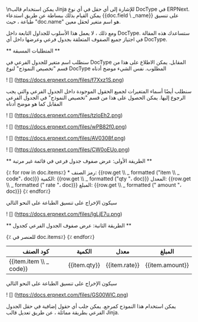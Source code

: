 \nيمكن استخدام قالب Jinja للإشارة إلى أي حقل في أي نوع DocType في ERPNext. يمكن القيام بذلك ببساطة عن طريق استدعاء {{doc.field \ _name}} على تنسيق طباعة ، حيث "doc.name" هو اسم متغير لحقل معين.

ومع ذلك ، لا يعمل هذا الأسلوب للجداول التابعة داخل DocType. ستساعدك هذه المقالة في اجتياز جميع الصفوف المتعلقة بجدول فرعي وعرضها داخل أي DocType.

** المتطلبات المسبقة **

سنطلب اسم متغير للجدول الفرعي في DocType المقابل. يمكن الاطلاع على هذا من قسم "تخصيص النموذج" لنوع DocType المطلوب. نفس الشيء موضح أدناه

! [] (https://docs.erpnext.com/files/f7Xxz1S.png)

سنطلب أيضًا أسماء المتغيرات لجميع الحقول الموجودة داخل الجدول الفرعي والتي يجب الرجوع إليها. يمكن الحصول على هذا من قسم "تخصيص النموذج" في الجدول الفرعي المقابل كما هو موضح أدناه

! [] (https://docs.erpnext.com/files/tzloEh2.png)

! [] (https://docs.erpnext.com/files/wPB82f0.png)

! [] (https://docs.erpnext.com/files/AV0308f.png)

! [] (https://docs.erpnext.com/files/CW0oEUo.png)

** الطريقة الأولى: عرض صفوف جدول فرعي في قائمة غير مرتبة **

{٪ for row in doc.items٪} * رمز الصنف: {{row.get \\\ _ formatted ("item \\\ _ code"، doc)}} الكمية: {{row.get \\\ _ formatted ("qty "، doc)}} المعدل: {{row.get \\\ _ formatted (" rate "، doc)}} المبلغ: {{row.get \\\ _ formatted (" amount "، doc)}}
{٪ endfor٪}

سيكون الإخراج على تنسيق الطباعة على النحو التالي

! [] (https://docs.erpnext.com/files/lgLjE7u.png)

** الطريقة الثانية: عرض صفوف الجدول الفرعي كجدول **



{٪ للعنصر في doc.items٪} {٪ endfor٪}

| كود الصنف | الكمية | معدل | المبلغ |
| --- | --- | --- | --- |
| {{item.item \\\ _ code}} | {{item.qty}} | {{item.rate}} | {{item.amount}} |

سيكون الإخراج على تنسيق الطباعة على النحو التالي

! [] (https://docs.erpnext.com/files/GS00WlC.png)

يمكن استخدام هذا النموذج كمرجع. يمكن جلب أي حقول إضافية في حقل الجدول الفرعي بطريقة مماثلة ، عن طريق تعديل قالب Jinja.